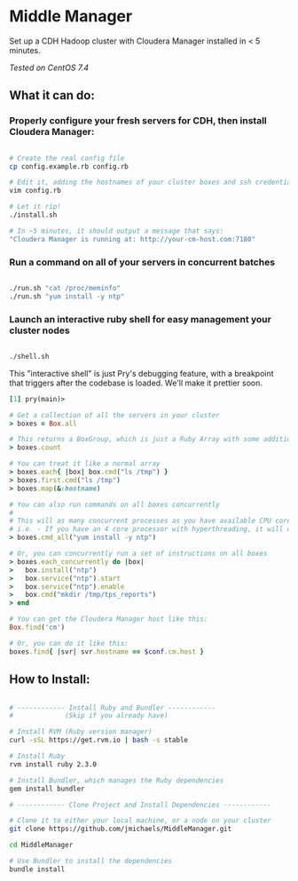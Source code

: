# Middle Manager

Set up a CDH Hadoop cluster with Cloudera Manager installed in < 5 minutes.

_Tested on CentOS 7.4_

## What it can do:

### Properly configure your fresh servers for CDH, then install Cloudera Manager:

```bash

# Create the real config file
cp config.example.rb config.rb

# Edit it, adding the hostnames of your cluster boxes and ssh credentials
vim config.rb

# Let it rip!
./install.sh

# In ~5 minutes, it should output a message that says:
"Cloudera Manager is running at: http://your-cm-host.com:7180"

```

### Run a command on all of your servers in concurrent batches

```bash

./run.sh "cat /proc/meminfo"
./run.sh "yum install -y ntp"

```

### Launch an interactive ruby shell for easy management your cluster nodes

```bash

./shell.sh

```

This "interactive shell" is just Pry's debugging feature, with a breakpoint that triggers after the codebase is loaded.  We'll make it prettier soon.

```ruby
[1] pry(main)>

# Get a collection of all the servers in your cluster
> boxes = Box.all

# This returns a BoxGroup, which is just a Ruby Array with some additional features
> boxes.count

# You can treat it like a normal array
> boxes.each{ |box| box.cmd("ls /tmp") }
> boxes.first.cmd("ls /tmp")
> boxes.map(&:hostname)

# You can also run commands on all boxes concurrently
#
# This will as many concurrent processes as you have available CPU cores
# i.e. - If you have an 4 core processor with hyperthreading, it will operate in batches of 8
> boxes.cmd_all("yum install -y ntp")

# Or, you can concurrently run a set of instructions on all boxes
> boxes.each_concurrently do |box|
>   box.install("ntp")
>   box.service("ntp").start
>   box.service("ntp").enable
>   box.cmd("mkdir /tmp/tps_reports")
> end

# You can get the Cloudera Manager host like this:
Box.find('cm')

# Or, you can do it like this:
boxes.find{ |svr| svr.hostname == $conf.cm.host }
```

## How to Install:
```bash

# ------------ Install Ruby and Bundler ------------
#             (Skip if you already have)

# Install RVM (Ruby version manager)
curl -sSL https://get.rvm.io | bash -s stable

# Install Ruby
rvm install ruby 2.3.0

# Install Bundler, which manages the Ruby dependencies
gem install bundler

# ------------ Clone Project and Install Dependencies ------------

# Clone it to either your local machine, or a node on your cluster
git clone https://github.com/jmichaels/MiddleManager.git

cd MiddleManager

# Use Bundler to install the dependencies
bundle install
```


